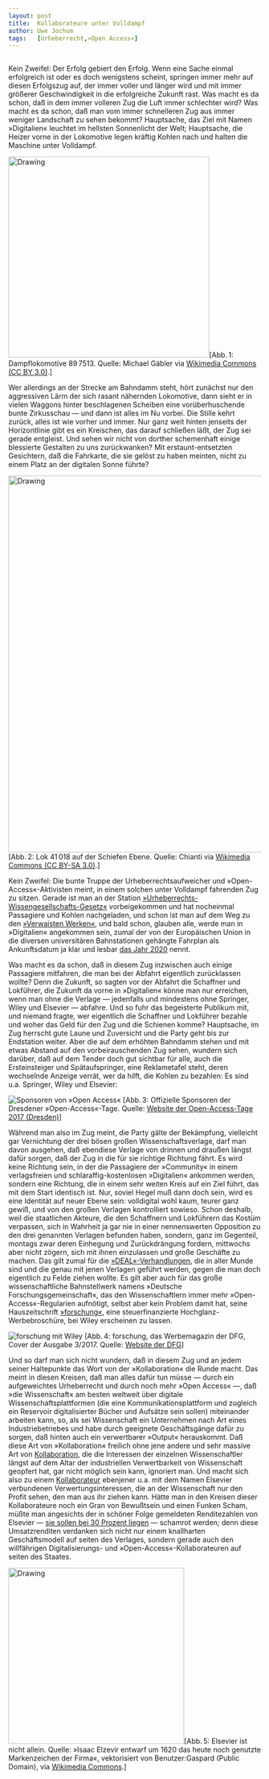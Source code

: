 ```yaml
---
layout:	post
title:	Kollaborateure unter Volldampf
author:	Uwe Jochum
tags:   [Urheberrecht,»Open Access«]
---
```


<img src="http://vg08.met.vgwort.de/na/dd8981eb6bd14dda948d647b8430be5e" width="1" height="1" alt="">

Kein Zweifel: Der Erfolg gebiert den Erfolg. Wenn eine Sache
einmal erfolgreich ist oder es doch wenigstens scheint, springen
immer mehr auf diesen Erfolgszug auf, der immer voller und länger
wird und mit immer größerer Geschwindigkeit in die erfolgreiche
Zukunft rast. Was macht es da schon, daß in dem immer volleren
Zug die Luft immer schlechter wird? Was macht es da schon, daß
man vom immer schnelleren Zug aus immer weniger Landschaft zu
sehen bekommt? Hauptsache, das Ziel mit Namen »Digitalien«
leuchtet im hellsten Sonnenlicht der Welt; Hauptsache, die Heizer
vorne in der Lokomotive legen kräftig Kohlen nach und halten die
Maschine unter Volldampf.

<img
src="https://upload.wikimedia.org/wikipedia/commons/f/f9/Dampflokomotive_897513.jpg"
alt="Drawing" style="width: 400px;"/>[Abb.&thinsp;1:
Dampflokomotive 89&thinsp;7513. Quelle: Michael Gäbler via
[Wikimedia Commons (CC BY
3.0)](https://commons.wikimedia.org/wiki/File%3ADampflokomotive_897513.jpg).]

Wer allerdings an der Strecke am Bahndamm steht, hört zunächst
nur den aggressiven Lärm der sich rasant nähernden Lokomotive,
dann sieht er in vielen Waggons hinter beschlagenen Scheiben eine
vorüberhuschende bunte Zirkusschau — und dann ist alles im Nu
vorbei. Die Stille kehrt zurück, alles ist wie vorher und
immer. Nur ganz weit hinten jenseits der Horizontlinie gibt es
ein Kreischen, das darauf schließen läßt, der Zug sei gerade
entgleist. Und sehen wir nicht von dorther schemenhaft einige
blessierte Gestalten zu uns zurückwanken?  Mit
erstaunt-entsetzten Gesichtern, daß die Fahrkarte, die sie gelöst
zu haben meinten, nicht zu einem Platz an der digitalen Sonne
führte?

<img
src="https://upload.wikimedia.org/wikipedia/commons/e/e7/41018_Schiefe_Ebene_Nov_5_2016.png"
alt="Drawing" style="width: 750px;"/>[Abb.&thinsp;2: Lok
41&thinsp;018 auf der Schiefen Ebene. Quelle: Chianti via
[Wikimedia Commons (CC BY-SA
3.0)](https://commons.wikimedia.org/wiki/File%3A41018_Schiefe_Ebene_Nov_5_2016.png).]

Kein Zweifel: Die bunte Truppe der Urheberrechtsaufweicher und
»Open-Access«-Aktivisten meint, in einem solchen unter Volldampf
fahrenden Zug zu sitzen. Gerade ist man an der Station
[»Urheberrechts-Wissengesellschafts-Gesetz«](https://uwejochum.github.io/5artikel/2017/07/14/wie-sie-sich-freuen/)
vorbeigekommen und hat nocheinmal Passagiere und Kohlen
nachgeladen, und schon ist man auf dem Weg zu den [»Verwaisten
Werken«](https://uwejochum.github.io/5artikel/2017/11/05/witwen-verwaiste/),
und bald schon, glauben alle, werde man in »Digitalien«
angekommen sein, zumal der von der Europäischen Union in die
diversen universitären Bahnstationen gehängte Fahrplan als
Ankunftsdatum ja klar und lesbar [das Jahr
2020](https://ec.europa.eu/digital-single-market/en/europe-2020-strategy)
nennt.

Was macht es da schon, daß in diesem Zug inzwischen auch einige
Passagiere mitfahren, die man bei der Abfahrt eigentlich
zurücklassen wollte? Denn die Zukunft, so sagten vor der Abfahrt
die Schaffner und Lokführer, die Zukunft da vorne in »Digitalien«
könne man nur erreichen, wenn man ohne die Verlage — jedenfalls
und mindestens ohne Springer, Wiley und Elsevier — abfahre. Und
so fuhr das begeisterte Publikum mit, und niemand fragte, wer
eigentlich die Schaffner und Lokführer bezahle und woher das Geld
für den Zug und die Schienen komme? Hauptsache, im Zug herrscht
gute Laune und Zuversicht und die Party geht bis zur Endstation
weiter. Aber die auf dem erhöhten Bahndamm stehen und mit etwas
Abstand auf den vorbeirauschenden Zug sehen, wundern sich
darüber, daß auf dem Tender doch gut sichtbar für alle, auch die
Ersteinsteiger und Spätaufspringer, eine Reklametafel steht,
deren wechselnde Anzeige verrät, wer da hilft, die Kohlen zu
bezahlen: Es sind u.a. Springer, Wiley und Elsevier:

![Sponsoren von »Open
Access«](/5artikel/material/open-access-tage-2017-dresden-sponsoren.png
"Offizielle Sponsoren von »Open Access«") [Abb.&thinsp;3:
Offizielle Sponsoren der Dresdener »Open-Access«-Tage. Quelle:
[Website der Open-Access-Tage 2017
(Dresden)](https://open-access.net/community/open-access-tage/open-access-tage-2017-dresden/)]

Während man also im Zug meint, die Party gälte der Bekämpfung,
vielleicht gar Vernichtung der drei bösen großen
Wissenschaftsverlage, darf man davon ausgehen, daß ebendiese
Verlage von drinnen und draußen längst dafür sorgen, daß der Zug
in die für sie richtige Richtung fährt. Es wird keine Richtung
sein, in der die Passagiere der »Community« in einem
verlagsfreien und schlaraffig-kostenlosen »Digitalien« ankommen
werden, sondern eine Richtung, die in einem sehr weiten Kreis auf
ein Ziel führt, das mit dem Start identisch ist. Nur, soviel
Hegel muß dann doch sein, wird es eine Identität auf neuer Ebene
sein: volldigital wohl kaum, teurer ganz gewiß, und von den
großen Verlagen kontrolliert sowieso. Schon deshalb, weil die
staatlichen Akteure, die den Schaffnern und Lokführern das Kostüm
verpassen, sich in Wahrheit ja gar nie in einer nennenswerten
Opposition zu den drei genannten Verlagen befunden haben,
sondern, ganz im Gegenteil, montags zwar deren Einhegung und
Zurückdrängung fordern, mittwochs aber nicht zögern, sich mit
ihnen einzulassen und große Geschäfte zu machen. Das gilt zumal
für die
[»DEAL«-Verhandlungen](https://www.projekt-deal.de/aktuelles/),
die in aller Munde sind und die genau mit jenen Verlagen geführt
werden, gegen die man doch eigentlich zu Felde ziehen wollte. Es
gilt aber auch für das große wissenschaftliche Bahnstellwerk
namens »Deutsche Forschungsgemeinschaft«, das den
Wissenschaftlern immer mehr »Open-Access«-Regularien aufnötigt,
selbst aber kein Problem damit hat, seine Hauszeitschrift
[»forschung«](http://www.dfg.de/dfg_magazin/index.jsp), eine
steuerfinanzierte Hochglanz-Werbebroschüre, bei Wiley erscheinen
zu lassen.

![forschung mit
Wiley](/5artikel/material/forschung-magazin-dfg-2017-03-cover.png
"forschung mit Wiley") [Abb.&thinsp;4: forschung, das
Werbemagazin der DFG, Cover der Ausgabe 3/2017. Quelle: [Website
der
DFG](http://www.dfg.de/download/pdf/dfg_magazin/wissenschaft_oeffentlichkeit/forschung_magazin/2017/forschung_2017_03.pdf)]


Und so darf man sich nicht wundern, daß in diesem Zug und an
jedem seiner Haltepunkte das Wort von der »Kollaboration« die
Runde macht. Das meint in diesen Kreisen, daß man alles dafür tun
müsse — durch ein aufgeweichtes Urheberrecht und durch noch mehr
»Open Access« —, daß »die Wissenschaft« am besten weltweit über
digitale Wissenschaftsplattformen (die eine
Kommunikationsplattform und zugleich ein Reservoir
digitalisierter Bücher und Aufsätze sein sollen) miteinander
arbeiten kann, so, als sei Wissenschaft ein Unternehmen nach Art
eines Industriebetriebes und habe durch geeignete Geschäftsgänge
dafür zu sorgen, daß hinten auch ein verwertbarer »Output«
herauskommt. Daß diese Art von »Kollaboration« freilich ohne jene
andere und sehr massive Art von
[Kollaboration](https://de.wikipedia.org/wiki/Kollaboration), die
die Interessen der einzelnen Wissenschaftler längst auf dem Altar
der industriellen Verwertbarkeit von Wissenschaft geopfert hat,
gar nicht möglich sein kann, ignoriert man. Und macht sich also
zu einem
[Kollaborateur](https://de.wikipedia.org/wiki/Kollaboration#Der_Begriff_.E2.80.9EKollaborateur.E2.80.9C)
ebenjener u.a. mit dem Namen Elsevier verbundenen
Verwertungsinteressen, die an der Wissenschaft nur den Profit
sehen, den man aus ihr ziehen kann. Hätte man in den Kreisen
dieser Kollaborateure noch ein Gran von Bewußtsein und einen
Funken Scham, müßte man angesichts der in schöner Folge
gemeldeten Renditezahlen von Elsevier — [sie sollen bei 30
Prozent
liegen](https://de.wikipedia.org/wiki/Elsevier#Preisgestaltung) —
schamrot werden; denn diese Umsatzrenditen verdanken sich nicht
nur einem knallharten Geschäftsmodell auf seiten des Verlages,
sondern gerade auch den willfährigen Digitalisierungs- und
»Open-Access«-Kollaborateuren auf seiten des Staates.

<img
src="https://upload.wikimedia.org/wikipedia/commons/e/e7/Elsevier.svg"
alt="Drawing" style="width: 350px;"/>[Abb.&thinsp;5: Elsevier ist
nicht allein. Quelle: »Isaac Elzevir entwarf um 1620 das heute
noch genutzte Markenzeichen der Firma«, vektorisiert von
Benutzer:Gaspard (Public Domain), via [Wikimedia
Commons](https://commons.wikimedia.org/wiki/File%3AElsevier.svg).]
